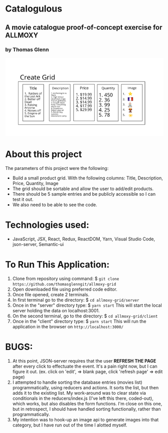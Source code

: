 # Catalogulous
## A movie catalogue proof-of-concept exercise for ALLMOXY
### by Thomas Glenn

<img src="./src/img/grid-image.png">

# About this project
The parameters of this project were the following:

- Build a small product grid. With the following columns:
Title, Description, Price, Quantity, Image
- The grid should be sortable and allow the user to add/edit products. 
- There should be 5 sample entries and be publicly accessible so I can test it out. 
- We also need to be able to see the code.


# Technologies used: 
 - JavaScript, JSX, React, Redux, ReactDOM, Yarn, Visual Studio Code, json-server, Semantic-ui

 # To Run This Application:
  1. Clone from repository using command: 
    $ `git clone https://github.com/thomasglenngit/allmoxy-grid`
  2. Open downloaded file using preferred code editor.
  3. Once file opened, create 2 terminals.
  4. In first terminal go to the directory:
    $ `cd allmoxy-grid/server`
  5. Once in the "server" directory type:
    $ `yarn start`  This will start the local server holding the data on localhost:3001.
  6. On the second terminal, go to the directory:
    $ `cd allmoxy-grid/client`
  7. Once in the "client" directory type:
    $ `yarn start` This will run the application in the browser on `http://localhost:3000/`

# BUGS:

1. At this point, JSON-server requires that the user <b>REFRESH THE PAGE</b> after every click to effectuate the event. It's a pain right now, but I can figure it out.
(ex. click on 'edit', => blank page, click 'refresh page' => edit page)
2. I attempted to handle sorting the database entries (movies list) programmatically, using reducers and actions. It sorts the list, but then adds it to the existing list. My work-around was to clear state via conditionals in the reducers/index.js (I've left this there, coded-out), which works, but also disables the form functions. I'm close on this one, but in retrospect, I should have handled sorting functionally, rather than programmatically.
3. My intention was to hook-up an image api to generate images into that category, but I have run out of the time I alotted myself. 

